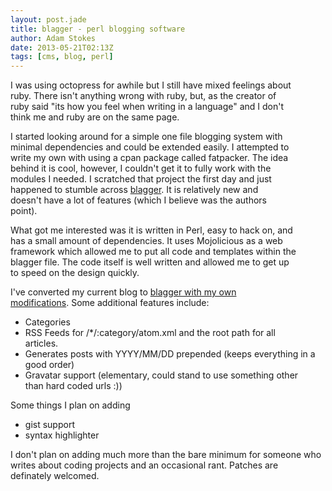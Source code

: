 ```yaml
---
layout: post.jade
title: blagger - perl blogging software
author: Adam Stokes
date: 2013-05-21T02:13Z
tags: [cms, blog, perl]
---
```

<p>I was using octopress for awhile but I still have mixed feelings about<br />
ruby. There isn&#39;t anything wrong with ruby, but, as the creator of<br />
ruby said &#34;its how you feel when writing in a language&#34; and I don&#39;t<br />
think me and ruby are on the same page.</p>
<p>I started looking around for a simple one file blogging system with<br />
minimal dependencies and could be extended easily. I attempted to<br />
write my own with using a cpan package called fatpacker. The idea<br />
behind it is cool, however, I couldn&#39;t get it to fully work with the<br />
modules I needed. I scratched that project the first day and just<br />
happened to stumble across <a href=&#34;https://github.com/avenj/blagger&#34;>blagger</a>. It is relatively new and<br />
doesn&#39;t have a lot of features (which I believe was the authors<br />
point).</p>
<p>What got me interested was it is written in Perl, easy to hack on, and<br />
has a small amount of dependencies. It uses Mojolicious as a web<br />
framework which allowed me to put all code and templates within the<br />
blagger file. The code itself is well written and allowed me to get up<br />
to speed on the design quickly.</p>
<p>I&#39;ve converted my current blog to <a href=&#34;https://github.com/battlemidget/blagger&#34;>blagger with my own<br />
modifications</a>. Some additional features include:</p>
<ul>
<li>Categories</li>
<li>RSS Feeds for /*/:category/atom.xml and the root path for all<br />
articles.</li>
<li>Generates posts with YYYY/MM/DD prepended (keeps everything in a<br />
good order)</li>
<li>Gravatar support (elementary, could stand to use something other<br />
than hard coded urls :))</li>
</ul>
<p>Some things I plan on adding</p>
<ul>
<li>gist support</li>
<li>syntax highlighter</li>
</ul>
<p>I don&#39;t plan on adding much more than the bare minimum for someone who<br />
writes about coding projects and an occasional rant. Patches are<br />
definately welcomed.</p>
